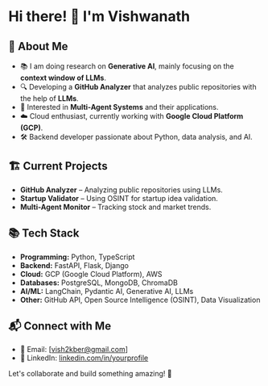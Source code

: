 # Hi there! 👋 I'm Vishwanath

## 🚀 About Me
- 📚 I am doing research on **Generative AI**, mainly focusing on the **context window of LLMs**.
- 🔍 Developing a **GitHub Analyzer** that analyzes public repositories with the help of **LLMs**.
- 🤖 Interested in **Multi-Agent Systems** and their applications.
- ☁️ Cloud enthusiast, currently working with **Google Cloud Platform (GCP)**.
- 🛠️ Backend developer passionate about Python, data analysis, and AI.

## 🏗️ Current Projects
- **GitHub Analyzer** – Analyzing public repositories using LLMs.
- **Startup Validator** – Using OSINT for startup idea validation.
- **Multi-Agent Monitor** – Tracking stock and market trends.

## 📚 Tech Stack
- **Programming:** Python, TypeScript
- **Backend:** FastAPI, Flask, Django
- **Cloud:** GCP (Google Cloud Platform), AWS 
- **Databases:** PostgreSQL, MongoDB, ChromaDB
- **AI/ML:** LangChain, Pydantic AI, Generative AI, LLMs
- **Other:** GitHub API, Open Source Intelligence (OSINT), Data Visualization

## 📬 Connect with Me
- 📧 Email: [vish2kber@gmail.com]
- 🔗 LinkedIn: [linkedin.com/in/yourprofile](https://www.linkedin.com/in/vishwanath-a-s/)

Let's collaborate and build something amazing! 🚀

